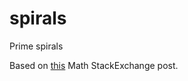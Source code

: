 # spirals
Prime spirals

Based on [this](https://math.stackexchange.com/questions/885879/meaning-of-rays-in-polar-plot-of-prime-numbers/885894) Math StackExchange post.
